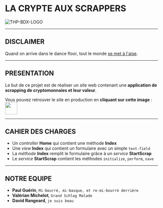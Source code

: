 # LA CRYPTE AUX SCRAPPERS

![THP-BDX-LOGO](http://image.noelshack.com/fichiers/2018/45/1/1541412703-thpbdx1.png)

---
## DISCLAIMER

Quand on arrive dans le dance floor, tout le monde [se met à l'aise](https://www.youtube.com/watch?v=mGgipFeAXg8).

---
## PRESENTATION

Le but de ce projet est de réaliser un site web contenant une **application de scrapping de cryptomonnaies et leur valeur**.

Vous pouvez retrouver le site en production en **cliquant sur cette image** : [<img src="https://cultofthepartyparrot.com/parrots/hd/gentlemanparrot.gif" width="40" height="40">](https://scrapper-comme-jamais.herokuapp.com/)

---
## CAHIER DES CHARGES

* Un _controller_ **Home** qui contient une méthode  **Index**
* Une _view_ **Index** qui contient un formulaire avec un simple `text-field`
* La _méthode_ **Index** remplit le formulaire grâce à un _service_ **StartScrap**
* Le _service_ **StartScrap** contient les méthodes `initialize`, `perform`, `save`

---
## NOTRE EQUIPE

* **Paul Guérin**, `Mi-bourré, mi-basque, et re-mi-bourré derrière`
* **Valérian Michelot**, `Grand Schlag Malade`
* **David Rangeard**, `je suis beau`
